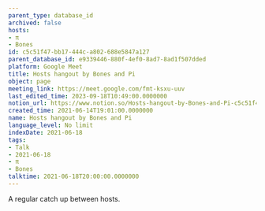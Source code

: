 ```yaml
---
parent_type: database_id
archived: false
hosts:
- π
- Bones
id: c5c51f47-bb17-444c-a802-688e5847a127
parent_database_id: e9339446-880f-4ef0-8ad7-8ad1f507dded
platform: Google Meet
title: Hosts hangout by Bones and Pi
object: page
meeting_link: https://meet.google.com/fmt-ksxu-uuv
last_edited_time: 2023-09-18T10:49:00.0000000
notion_url: https://www.notion.so/Hosts-hangout-by-Bones-and-Pi-c5c51f47bb17444ca802688e5847a127
created_time: 2021-06-14T19:01:00.0000000
name: Hosts hangout by Bones and Pi
language_level: No limit
indexDate: 2021-06-18
tags:
- Talk
- 2021-06-18
- π
- Bones
talktime: 2021-06-18T20:00:00.0000000
---
```


A regular catch up between hosts.



